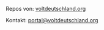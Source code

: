 Repos von: [voltdeutschland.org](https://voltdeutschland.org)

Kontakt: [portal@voltdeutschland.org](mailto:portal@voltdeutschland.org)

